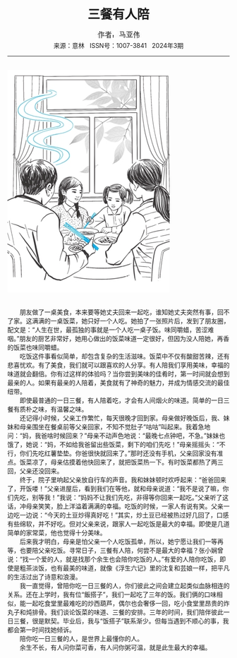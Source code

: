 # <center>三餐有人陪</center>

<div align=center><img src="https://raw.githubusercontent.com/leaguecn/magazines/main/img_authors/%25d7%25f7%25d5%25df%25a3%25ba%25c2%25ed%25d1%25c7%25ce%25b0.jpg"></div>

<center>来源：意林   ISSN号：1007-3841   2024年3期</center>

* * *

<br>![](https://raw.githubusercontent.com/leaguecn/magazines/main/img/yili20240308-1-l.jpg)

  
<br>　　朋友做了一桌美食，本来要等她丈夫回来一起吃，谁知她丈夫突然有事，回不了家。这满满的一桌饭菜，她只好一个人吃。她拍了一张照片后，发到了朋友圈，配文是：“人生在世，最孤独的事就是一个人吃一桌子饭。味同嚼蜡，苦涩难咽。”朋友的厨艺非常好，她用心做出的饭菜味道一定很好，但因为没人陪她，再香的饭菜也味同嚼蜡。  
　　吃饭这件事看似简单，却包含复杂的生活滋味。饭菜中不仅有酸甜苦辣，还有悲喜忧欢。有了美食，我们就可以跟喜欢的人分享。有人陪我们享用美味，幸福的味道就会翻倍。你有过这样的体验吗？当你尝到美味的佳肴时，第一时间就会想到最亲的人。如果有最亲的人陪着，美食就有了神奇的魅力，并成为情感交流的最佳纽带。  
　　即使最普通的一日三餐，有人陪着吃，才会有人间烟火的味道。简单的一日三餐有质朴之味，有温馨之味。  
　　还记得小时候，父亲工作繁忙，每天很晚才回到家。母亲做好晚饭后，我、妹妹和母亲围坐在餐桌前等父亲回家，不知不觉肚子“咕咕”叫起来。我着急地问：“妈，我爸啥时候回来？”母亲不动声色地说：“最晚七点钟吧，不急。”妹妹也饿了，她说：“妈，不如给我爸留出些饭菜，剩下的咱们先吃！”母亲摇摇头：“不行，你们先吃红薯垫垫。你爸很快就回来了。”那时还没有手机，父亲回家没有准点。饭菜凉了，母亲估摸着他快回来了，就把饭菜热一下。有时饭菜都热了两三回，父亲还没回来。  
　　终于，院子里响起父亲放自行车的声音。我和妹妹顿时欢呼起来：“爸爸回来了，开饭喽！”父亲进屋后，看到我们在等他，就和母亲说道：“我不是说了嘛，你们先吃，别等我！”我说：“妈妈不让我们先吃，非得等你回来一起吃。”父亲听了这话，冲母亲笑笑，脸上洋溢着满满的幸福。吃饭的时候，一家人有说有笑。父亲一边吃一边说：“今天的土豆炒得真好吃！”其实，炒土豆已经被热过好几回了，口感有些绵软，并不好吃。但对父亲来说，跟家人一起吃饭是最大的幸福。即使是几道简单的家常菜，他也觉得十分美味。  
　　后来我才明白，母亲是怕父亲一个人吃饭孤单，所以，她宁愿让我们一等再等，也要陪父亲吃饭。寻常日子，三餐有人陪，何尝不是最大的幸福？张小娴曾说：“找一个爱的人，就是找那个余生也会陪你吃饭的人。”有爱的人陪你吃饭，即使是粗茶淡饭，也有最美的味道，就像《浮生六记》里的沈复和芸娘一样，把平凡的生活过出了诗意和浪漫。  
　　我一直觉得，曾陪你吃一日三餐的人，你们彼此之间会建立起类似血脉相连的关系。还在上学时，我有位“飯搭子”，我们一起吃了三年的饭。我们俩的口味相似，能一起吃食堂里最难吃的炒西葫芦，偶尔也会奢侈一回，吃小食堂里昂贵的炸丸子和炖排骨。我们谈论饭菜的味道、三餐的安排。三年的时间，我们陪伴彼此一日三餐，很是默契。毕业后，我与“饭搭子”联系渐少。但每当遇到不顺心的事，我都会第一时间找她倾诉。  
　　陪你吃一日三餐的人，是世界上最懂你的人。  
　　余生不长，有人问你菜可香，有人问你粥可温，就是此生最大的幸福。
